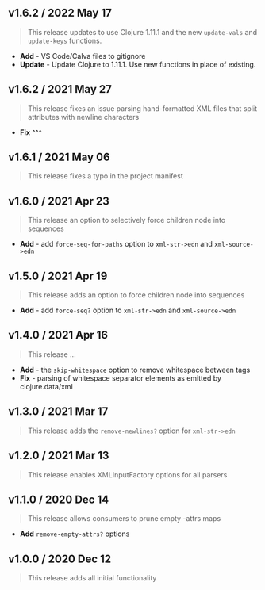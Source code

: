 ## v1.6.2 / 2022 May 17

> This release updates to use Clojure 1.11.1 and the new `update-vals` and `update-keys` functions.

* **Add** - VS Code/Calva files to gitignore
* **Update** - Update Clojure to 1.11.1. Use new functions in place of existing.

## v1.6.2 / 2021 May 27

> This release fixes an issue parsing hand-formatted XML files that split attributes with newline characters

* **Fix** ^^^

## v1.6.1 / 2021 May 06

> This release fixes a typo in the project manifest

## v1.6.0 / 2021 Apr 23

> This release an option to selectively force children node into sequences

* **Add** - add `force-seq-for-paths` option to `xml-str->edn` and `xml-source->edn`

## v1.5.0 / 2021 Apr 19

> This release adds an option to force children node into sequences

* **Add** - add `force-seq?` option to `xml-str->edn` and `xml-source->edn`

## v1.4.0 / 2021 Apr 16

> This release ...

* **Add** - the `skip-whitespace` option to remove whitespace between tags
* **Fix** - parsing of whitespace separator elements as emitted by clojure.data/xml

## v1.3.0 / 2021 Mar 17

> This release adds the `remove-newlines?` option for `xml-str->edn`

## v1.2.0 / 2021 Mar 13

> This release enables XMLInputFactory options for all parsers

## v1.1.0 / 2020 Dec 14

> This release allows consumers to prune empty -attrs maps

* **Add** `remove-empty-attrs?` options

## v1.0.0 / 2020 Dec 12

> This release adds all initial functionality

